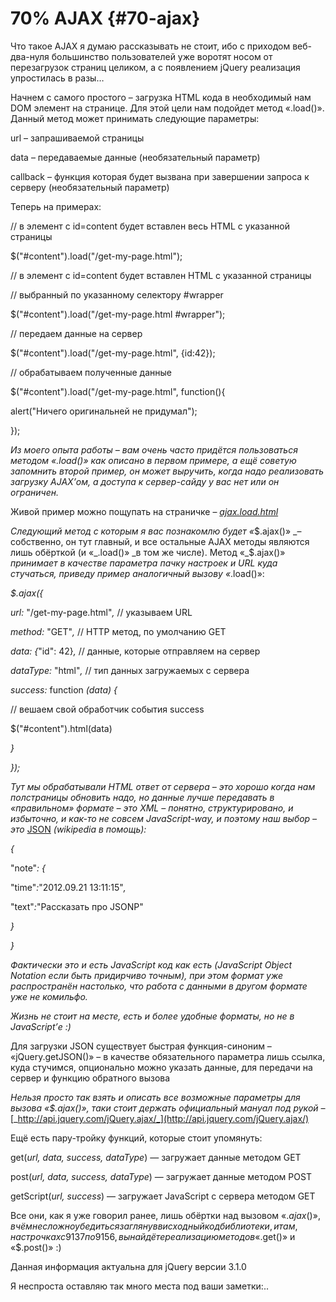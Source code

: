 # 70% AJAX {#70-ajax}

Что такое AJAX я думаю рассказывать не стоит, ибо с приходом веб-два-нуля большинство пользователей уже воротят носом от перезагрузок страниц целиком, а с появлением jQuery реализация упростилась в разы…

Начнем с самого простого – загрузка HTML кода в необходимый нам DOM элемент на странице. Для этой цели нам подойдет метод «.load()». Данный метод может принимать следующие параметры:

url – запрашиваемой страницы

data – передаваемые данные (необязательный параметр)

callback – функция которая будет вызвана при завершении запроса к серверу (необязательный параметр)

Теперь на примерах:

// в элемент с id=content будет вставлен весь HTML с указанной страницы

$(&quot;#content&quot;).load(&quot;/get-my-page.html&quot;);

// в элемент с id=content будет вставлен HTML с указанной страницы

// выбранный по указанному селектору #wrapper

$(&quot;#content&quot;).load(&quot;/get-my-page.html #wrapper&quot;);

// передаем данные на сервер

$(&quot;#content&quot;).load(&quot;/get-my-page.html&quot;, {id:42});

// обрабатываем полученные данные

$(&quot;#content&quot;).load(&quot;/get-my-page.html&quot;, function(){

alert(&quot;Ничего оригинальней не придумал&quot;);

});

_Из моего опыта работы – вам очень часто придётся пользоваться методом «.load()» как описано в первом примере, а ещё советую запомнить второй пример, он может выручить, когда надо реализовать загрузку AJAX’ом, а доступа к сервер-сайду у вас нет или он ограничен._

Живой пример можно пощупать на страничке – [_ajax.load.html_](http://anton.shevchuk.name/book/code/ajax.load.html)

_Следующий метод с которым я вас познакомлю будет «_$.ajax()» _– собственно, он тут главный, и все остальные AJAX методы являются лишь обёрткой (и «_.load()» _в том же числе). Метод «_$.ajax()» _принимает в качестве параметра пачку настроек и URL куда стучаться, приведу пример аналогичный вызову «_.load()»:

_$._ajax_({_

_url:_ &quot;/get-my-page.html&quot;_,_ // указываем URL

_method:_ &quot;GET&quot;_,_ // HTTP метод, по умолчанию GET

_data: {_&quot;id&quot;: 42}_,_ // данные, которые отправляем на сервер

_dataType:_ &quot;html&quot;_,_ // тип данных загружаемых с сервера

_success:_ function _(data) {_

// вешаем свой обработчик события success

$(&quot;#content&quot;).html(data)

_}_

_});_

_Тут мы обрабатывали HTML ответ от сервера – это хорошо когда нам полстраницы обновить надо, но данные лучше передавать в «правильном» формате – это XML – понятно, структурировано, и избыточно, и как-то не совсем JavaScript-way, и поэтому наш выбор – это_ [JSON](http://ru.wikipedia.org/wiki/JSON) _(wikipedia в помощь):_

_{_

&quot;note&quot;_: {_

&quot;time&quot;_:_&quot;2012.09.21 13:11:15&quot;_,_

&quot;text&quot;_:_&quot;Рассказать про JSONP&quot;

_}_

_}_

_Фактически это и есть JavaScript код как есть (JavaScript Object Notation если быть придирчиво точным), при этом формат уже распространён настолько, что работа с данными в другом формате уже не комильфо._

_Жизнь не стоит на месте, есть и более удобные форматы, но не в JavaScript’е :)_

Для загрузки JSON существует быстрая функция-синоним – «jQuery.getJSON()» – в качестве обязательного параметра лишь ссылка, куда стучимся, опционально можно указать данные, для передачи на сервер и функцию обратного вызова

_Нельзя просто так взять и описать все возможные параметры для вызова «$.ajax()», таки стоит держать официальный мануал под рукой –_ [_http://api.jquery.com/jQuery.ajax/_](http://api.jquery.com/jQuery.ajax/)

Ещё есть пару-тройку функций, которые стоит упомянуть:

get(_url, data, success, dataType_) — загружает данные методом GET

post(_url, data, success, dataType_) — загружает данные методом POST

getScript(_url, success_) — загружает JavaScript с сервера методом GET

Все они, как я уже говорил ранее, лишь обёртки над вызовом «$.ajax()», в чём не сложно убедиться заглянув в исходный код библиотеки, и там, на строчках с 9 137 по 9 156, вы найдёте реализацию методов «$.get()» и «$.post()» :)

Данная информация актуальна для jQuery версии 3.1.0

Я неспроста оставляю так много места под ваши заметки:..